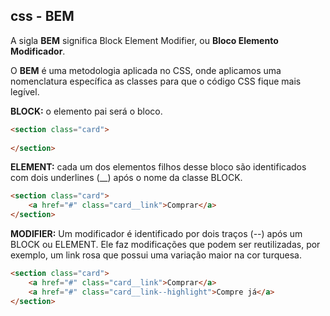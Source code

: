 ## css - BEM

A sigla **BEM** significa Block Element Modifier,
ou **Bloco Elemento Modificador**.

O **BEM** é uma metodologia aplicada no CSS, onde aplicamos uma nomenclatura específica as classes
para que o código CSS fique mais legível.

**BLOCK:** o elemento pai será o bloco.
````html
<section class="card">
    
</section>
````

**ELEMENT:** cada um dos elementos filhos desse bloco
são identificados com dois underlines (__)
após o nome da classe BLOCK.

````html
<section class="card">
    <a href="#" class="card__link">Comprar</a>
</section>
````
**MODIFIER:** Um modificador é identificado por dois traços (--) após um BLOCK ou ELEMENT. Ele faz modificações que podem ser reutilizadas, por exemplo, um link rosa que possui uma variação maior na cor turquesa.
````html
<section class="card">
    <a href="#" class="card__link">Comprar</a>
    <a href="#" class="card__link--highlight">Compre já</a>
</section>
````